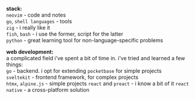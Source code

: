 **stack:**  
`neovim` - code and notes  
`go`, `shell languages` - tools  
`zig` - i really like it  
`fish`, `bash` - i use the former, script for the latter  
`python` - great learning tool for non-language-specific problems  

**web development:**  
a complicated field i've spent a bit of time in. i've tried and learned a few things:  
`go` - backend. i opt for extending `pocketbase` for simple projects  
`sveltekit` - frontend framework, for complex projects  
`htmx`, `alpine.js` - simple projects
`react` and `preact` - i know a bit of it
`react native` - a cross-platform solution  
